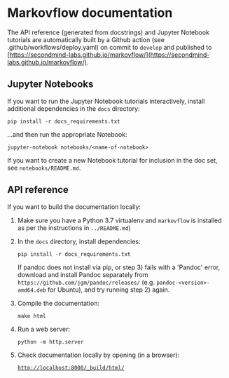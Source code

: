 # Markovflow documentation

The API reference (generated from docstrings) and Jupyter Notebook tutorials are automatically built by a Github action (see .github/workflows/deploy.yaml) on commit to `develop` and published to [https://secondmind-labs.github.io/markovflow/](https://secondmind-labs.github.io/markovflow/).

## Jupyter Notebooks

If you want to run the Jupyter Notebook tutorials interactively, install additional dependencies in the `docs` directory:

`pip install -r docs_requirements.txt`

...and then run the appropriate Notebook:

`jupyter-notebook notebooks/<name-of-notebook>`

If you want to create a new Notebook tutorial for inclusion in the doc set, see `notebooks/README.md`.

## API reference

If you want to build the documentation locally:

1) Make sure you have a Python 3.7 virtualenv and `markovflow` is installed as per the instructions in `../README.md`)

3) In the `docs` directory, install dependencies:

   `pip install -r docs_requirements.txt`
   
   If pandoc does not install via pip, or step 3) fails with a 'Pandoc' error, download and install Pandoc separately from `https://github.com/jgm/pandoc/releases/` (e.g. `pandoc-<version>-amd64.deb` for Ubuntu), and try running step 2) again.

4) Compile the documentation:

   `make html`

5) Run a web server:

   `python -m http.server`

6) Check documentation locally by opening (in a browser):

   [`http://localhost:8000/_build/html/`](http://localhost:8000/_build/html/)
